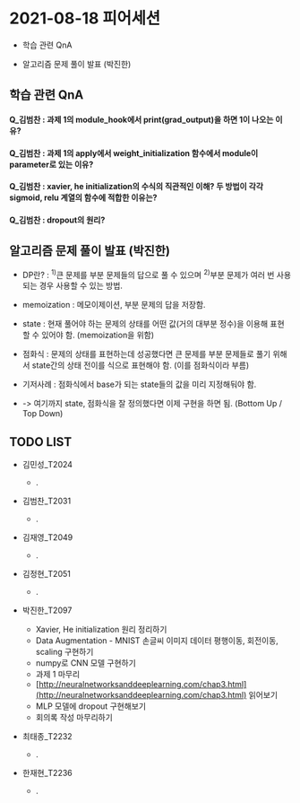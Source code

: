 # 2021-08-18 피어세션

- 학습 관련 QnA

- 알고리즘 문제 풀이 발표 (박진한)

## 학습 관련 QnA

#### Q_김범찬 : 과제 1의 module_hook에서 print(grad_output)을 하면 1이 나오는 이유?

#### Q_김범찬 : 과제 1의 apply에서 weight_initialization 함수에서 module이 parameter로 있는 이유?

#### Q_김범찬 : xavier, he initialization의 수식의 직관적인 이해? 두 방법이 각각 sigmoid, relu 계열의 함수에 적합한 이유는?

#### Q_김범찬 : dropout의 원리?

## 알고리즘 문제 풀이 발표 (박진한)

- DP란? : <sup>1)</sup>큰 문제를 부분 문제들의 답으로 풀 수 있으며 <sup>2)</sup>부분 문제가 여러 번 사용되는 경우 사용할 수 있는 방법.

- memoization : 메모이제이션, 부분 문제의 답을 저장함.

- state : 현재 풀어야 하는 문제의 상태를 어떤 값(거의 대부분 정수)을 이용해 표현할 수 있어야 함. (memoization을 위함)

- 점화식 : 문제의 상태를 표현하는데 성공했다면 큰 문제를 부분 문제들로 풀기 위해서 state간의 상태 전이를 식으로 표현해야 함. (이를 점화식이라 부름)

- 기저사례 : 점화식에서 base가 되는 state들의 값을 미리 지정해둬야 함.

- -> 여기까지 state, 점화식을 잘 정의했다면 이제 구현을 하면 됨. (Bottom Up / Top Down)

## TODO LIST

* 김민성_T2024
  * .

* 김범찬_T2031
  * .

* 김재영_T2049
  * .

* 김정현_T2051
  * .

* 박진한_T2097
  * Xavier, He initialization 원리 정리하기
  * Data Augmentation - MNIST 손글씨 이미지 데이터 평행이동, 회전이동, scaling 구현하기
  * numpy로 CNN 모델 구현하기
  * 과제 1 마무리
  * [http://neuralnetworksanddeeplearning.com/chap3.html](http://neuralnetworksanddeeplearning.com/chap3.html) 읽어보기
  * MLP 모델에 dropout 구현해보기
  * 회의록 작성 마무리하기

* 최태종_T2232
  * .

* 한재현_T2236
  * .
